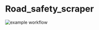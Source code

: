# Road_safety_scraper
![example workflow](https://github.com/gradedSystem/Road_safety_scraper/github/workflows/blank.yml/badge.svg)

